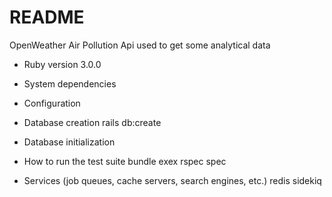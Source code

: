 # README

OpenWeather Air Pollution Api used to get some analytical data

* Ruby version
    3.0.0

* System dependencies

* Configuration

* Database creation
    rails db:create

* Database initialization


* How to run the test suite
    bundle exex rspec spec

* Services (job queues, cache servers, search engines, etc.)
    redis
    sidekiq

